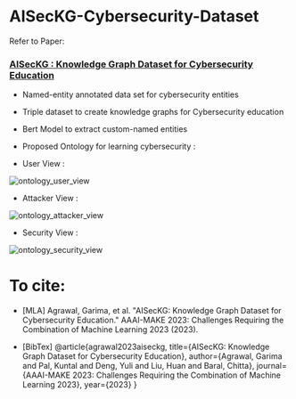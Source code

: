 # AISecKG-Cybersecurity-Dataset
Refer to Paper:
### [AISecKG : Knowledge Graph Dataset for Cybersecurity Education](https://ceur-ws.org/Vol-3433/paper6.pdf)
  
 * Named-entity annotated data set for cybersecurity entities 
 * Triple dataset to create knowledge graphs for Cybersecurity education
 * Bert Model to extract custom-named entities
 
 * Proposed Ontology for learning cybersecurity :

 * User View :

 ![ontology_user_view](https://user-images.githubusercontent.com/54346120/223224352-f4c5dfea-b843-4ecb-908b-62f1fd51faa5.png)


* Attacker View :


![ontology_attacker_view](https://user-images.githubusercontent.com/54346120/223224642-64b6c708-cbec-4711-a69f-3bfce73388d7.png)


* Security View :


![ontology_security_view](https://user-images.githubusercontent.com/54346120/223224862-d858feba-0947-4b99-97b9-6712751b2f34.png)


# To cite:
* [MLA] Agrawal, Garima, et al. "AISecKG: Knowledge Graph Dataset for Cybersecurity Education." AAAI-MAKE 2023: Challenges Requiring the Combination of Machine Learning 2023 (2023).

* [BibTex] 
@article{agrawal2023aiseckg,
  title={AISecKG: Knowledge Graph Dataset for Cybersecurity Education},
  author={Agrawal, Garima and Pal, Kuntal and Deng, Yuli and Liu, Huan and Baral, Chitta},
  journal={AAAI-MAKE 2023: Challenges Requiring the Combination of Machine Learning 2023},
  year={2023}
}

